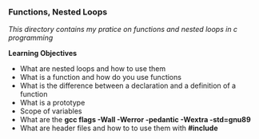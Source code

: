 ### Functions, Nested Loops ###
*This directory contains my pratice on functions and nested loops in c programming*

**Learning Objectives**
- What are nested loops and how to use them
- What is a function and how do you use functions
- What is the difference between a declaration and a definition of a function
- What is a prototype
- Scope of variables
- What are the **gcc flags -Wall -Werror -pedantic -Wextra -std=gnu89**
- What are header files and how to to use them with **#include**
